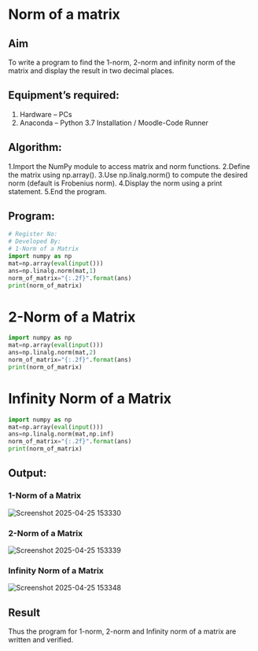 # Norm of a matrix
## Aim
To write a program to find the 1-norm, 2-norm and infinity norm of the matrix and display the result in two decimal places.
## Equipment’s required:
1.	Hardware – PCs
2.	Anaconda – Python 3.7 Installation / Moodle-Code Runner
## Algorithm:
1.Import the NumPy module to access matrix and norm functions.
2.Define the matrix using np.array().
3.Use np.linalg.norm() to compute the desired norm (default is Frobenius norm).
4.Display the norm using a print statement.
5.End the program.
	
## Program:
```Python
# Register No:
# Developed By:
# 1-Norm of a Matrix
import numpy as np
mat=np.array(eval(input()))
ans=np.linalg.norm(mat,1)
norm_of_matrix="{:.2f}".format(ans)
print(norm_of_matrix)
```


# 2-Norm of a Matrix
```python
import numpy as np
mat=np.array(eval(input()))
ans=np.linalg.norm(mat,2)
norm_of_matrix="{:.2f}".format(ans)
print(norm_of_matrix)

```

# Infinity Norm of a Matrix
```python
import numpy as np
mat=np.array(eval(input()))
ans=np.linalg.norm(mat,np.inf)
norm_of_matrix="{:.2f}".format(ans)
print(norm_of_matrix)
```
## Output:
### 1-Norm of a Matrix
![Screenshot 2025-04-25 153330](https://github.com/user-attachments/assets/faf78278-277a-4fe1-8d44-623a1548dcca)


### 2-Norm of a Matrix

![Screenshot 2025-04-25 153339](https://github.com/user-attachments/assets/22b24e55-e15d-46c8-a64b-e64e2b3c0ded)

### Infinity Norm of a Matrix

![Screenshot 2025-04-25 153348](https://github.com/user-attachments/assets/16133dc3-3fa2-4f68-b5f6-dc35498d792a)

## Result
Thus the program for 1-norm, 2-norm and Infinity norm of a matrix are written and verified.
